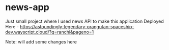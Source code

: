 # news-app
Just small project where I used news API to make this application
Deployed Here - https://astoundingly-legendary-orangutan-spaceship-dev.wayscript.cloud/?q=ranchi&pageno=1

Note: will add some changes here
